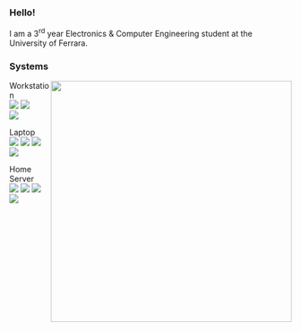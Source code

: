 <!--## Skills
| I'm knowledgeable | I'm learning | I use |
| - | - | - |
| ![](https://skillicons.dev/icons?i=c,java,js,powershell,php&theme=dark&perline=3)|![](https://skillicons.dev/icons?i=cs,cpp,dotnet,py,githubactions&dark=light&perline=3)|![](https://skillicons.dev/icons?i=vscode,visualstudio,eclipse,discord,github,git&theme=dark&perline=3)|-->
### Hello!
I am a 3<sup>rd</sup> year Electronics & Computer Engineering student at the University of Ferrara.

### Systems

<img width="430" align="right" src="https://github-readme-stats.vercel.app/api?username=Constrat&show_icons=true&theme=dark">


Workstation<br>![](https://img.shields.io/badge/Ryzen_7_7800X3D-000?logo=amd&logoColor=fff) ![](https://img.shields.io/badge/RTX_4070_Ti_SUPER-000?logo=nvidia)<br>![](https://img.shields.io/badge/Windows_11-0078D4?logo=windows11&logoColor=fff)

Laptop<br>![](https://img.shields.io/badge/Strix_G17-000?logo=republicofgamers&logoColor=FF0029) ![](https://img.shields.io/badge/Ryzen_9_6900HX-000?logo=amd&logoColor=fff) ![](https://img.shields.io/badge/RTX_3070_Ti-000?logo=nvidia)<br>![](https://img.shields.io/badge/Windows_11-0078D4?logo=windows11&logoColor=fff)

Home Server<br>![](https://img.shields.io/badge/GL752VW-000?logo=republicofgamers&logoColor=FF0029) ![](https://img.shields.io/badge/i7_6700HQ-000?logo=intel&logoColor=0071C5) ![](https://img.shields.io/badge/GTX_960M-000?logo=nvidia)<br>![](https://img.shields.io/badge/Windows_10-0078D6?logo=windows10&logoColor=fff)
